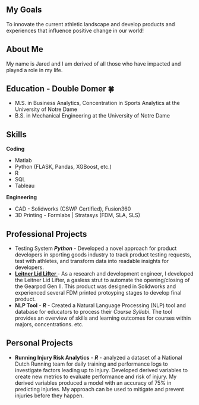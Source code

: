 ## My Goals
To innovate the current athletic landscape and develop products and experiences that influence positive change in our world!

## About Me
My name is Jared and I am derived of all those who have impacted and played a role in my life.

## Education - Double Domer 🍀
* M.S. in Business Analytics, Concentration in Sports Analytics at the University of Notre Dame 
* B.S. in Mechanical Engineering at the University of Notre Dame

## Skills 
**Coding**
* Matlab
* Python (FLASK, Pandas, XGBoost, etc.)
* R
* SQL
* Tableau

**Engineering**
* CAD - Solidworks (CSWP Certified), Fusion360
* 3D Printing - Formlabs | Stratasys (FDM, SLA, SLS)

## Professional Projects
* Testing System **_Python_** - Developed a novel approach for product developers in sporting goods industry to track product testing requests, test with athletes, and transform data into readable insights for developers.
* **<a href= "https://www.leitnerdesigns.com/collections/accessories/products/gearpod-xl-gen-2" target = "_blank"> Leitner Lid Lifter </a>** - As a research and development engineer, I developed the Leitner Lid Lifter, a gasless strut to automate the opening/closing of the Gearpod Gen II. This product was designed in Solidworks and experienced several FDM printed protoyping stages to develop final product.
* **NLP Tool** - **_R_** - Created a Natural Language Processing (NLP) tool and database for educators to process their _Course Syllabi_. The tool provides an overview of skills and learning outcomes for courses within majors, concentrations. etc.

## Personal Projects
* **Running Injury Risk Analytics** - **_R_** - analyzed a dataset of a National Dutch Running team for daily training and performance logs to investigate factors leading up to injury. Developed derived variables to create new metrics to evaluate performance and risk of injury. My derived variables produced a model with an accuracy of 75% in predicting injuries. My approach can be used to mitigate and prevent injuries before they happen. 
